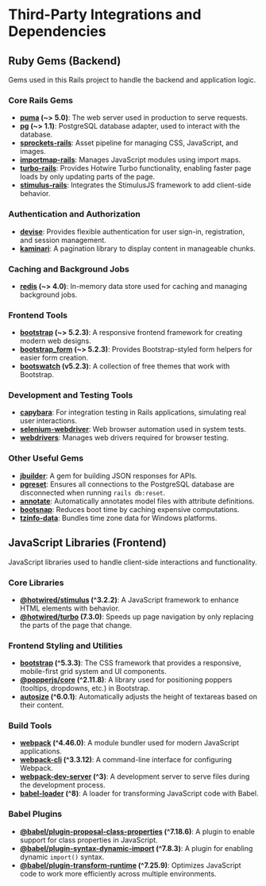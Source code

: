 # Third-Party Integrations and Dependencies

## Ruby Gems (Backend)
Gems used in this Rails project to handle the backend and application logic.

### Core Rails Gems
- **[puma](https://github.com/puma/puma/blob/master/README.md) (~> 5.0)**: The web server used in production to serve requests.
- **[pg](https://node-postgres.com/) (~> 1.1)**: PostgreSQL database adapter, used to interact with the database.
- **[sprockets-rails](https://github.com/rails/sprockets-rails/blob/master/README.md)**: Asset pipeline for managing CSS, JavaScript, and images.
- **[importmap-rails](https://github.com/rails/importmap-rails/blob/main/README.md)**: Manages JavaScript modules using import maps.
- **[turbo-rails](https://github.com/hotwired/turbo-rails/blob/main/README.md)**: Provides Hotwire Turbo functionality, enabling faster page loads by only updating parts of the page.
- **[stimulus-rails](https://github.com/hotwired/stimulus-rails/blob/main/README.md)**: Integrates the StimulusJS framework to add client-side behavior.

### Authentication and Authorization
- **[devise](https://github.com/heartcombo/devise/blob/main/README.md)**: Provides flexible authentication for user sign-in, registration, and session management.
- **[kaminari](https://github.com/kaminari/kaminari/blob/master/README.md)**: A pagination library to display content in manageable chunks.

### Caching and Background Jobs
- **[redis](https://github.com/redis/redis/blob/unstable/README.md) (~> 4.0)**: In-memory data store used for caching and managing background jobs.

### Frontend Tools
- **[bootstrap](https://getbootstrap.com/docs/5.3/getting-started/introduction/) (~> 5.2.3)**: A responsive frontend framework for creating modern web designs.
- **[bootstrap_form](https://github.com/bootstrap-ruby/bootstrap_form/blob/main/README.md) (~> 5.2.3)**: Provides Bootstrap-styled form helpers for easier form creation.
- **[bootswatch](https://bootswatch.com/) (v5.2.3)**: A collection of free themes that work with Bootstrap.

### Development and Testing Tools
- **[capybara](https://github.com/teamcapybara/capybara/blob/master/README.md)**: For integration testing in Rails applications, simulating real user interactions.
- **[selenium-webdriver](https://www.selenium.dev/documentation/webdriver/)**: Web browser automation used in system tests.
- **[webdrivers](https://github.com/titusfortner/webdrivers/blob/main/README.md)**: Manages web drivers required for browser testing.

### Other Useful Gems
- **[jbuilder](https://github.com/rails/jbuilder/blob/main/README.md)**: A gem for building JSON responses for APIs.
- **[pgreset](https://github.com/dafalcon/pgreset/blob/main/README.md)**: Ensures all connections to the PostgreSQL database are disconnected when running `rails db:reset`.
- **[annotate](https://rubygems.org/gems/annotate/versions/2.7.1?locale=en)**: Automatically annotates model files with attribute definitions.
- **[bootsnap](https://github.com/Shopify/bootsnap/blob/main/README.md)**: Reduces boot time by caching expensive computations.
- **[tzinfo-data](https://rubygems.org/gems/tzinfo-data/versions/1.2023.3?locale=en)**: Bundles time zone data for Windows platforms.

## JavaScript Libraries (Frontend)
JavaScript libraries used to handle client-side interactions and functionality.

### Core Libraries
- **[@hotwired/stimulus](https://github.com/hotwired/stimulus/blob/main/README.md) (^3.2.2)**: A JavaScript framework to enhance HTML elements with behavior.
- **[@hotwired/turbo](https://github.com/hotwired/turbo/blob/main/README.md) (7.3.0)**: Speeds up page navigation by only replacing the parts of the page that change.

### Frontend Styling and Utilities
- **[bootstrap](https://getbootstrap.com/docs/5.3/getting-started/introduction/) (^5.3.3)**: The CSS framework that provides a responsive, mobile-first grid system and UI components.
- **[@popperjs/core](https://www.npmjs.com/package/@popperjs/core) (^2.11.8)**: A library used for positioning poppers (tooltips, dropdowns, etc.) in Bootstrap.
- **[autosize](https://github.com/jackmoore/autosize/blob/master/readme.md) (^6.0.1)**: Automatically adjusts the height of textareas based on their content.

### Build Tools
- **[webpack](https://webpack.js.org/concepts/) (^4.46.0)**: A module bundler used for modern JavaScript applications.
- **[webpack-cli](https://www.npmjs.com/package/webpack-cli) (^3.3.12)**: A command-line interface for configuring Webpack.
- **[webpack-dev-server](https://www.npmjs.com/package/webpack-dev-server) (^3)**: A development server to serve files during the development process.
- **[babel-loader](https://www.npmjs.com/package/babel-loader) (^8)**: A loader for transforming JavaScript code with Babel.

### Babel Plugins
- **[@babel/plugin-proposal-class-properties](https://www.npmjs.com/package/@babel/plugin-proposal-class-properties) (^7.18.6)**: A plugin to enable support for class properties in JavaScript.
- **[@babel/plugin-syntax-dynamic-import](https://babeljs.io/docs/babel-plugin-syntax-dynamic-import) (^7.8.3)**: A plugin for enabling dynamic `import()` syntax.
- **[@babel/plugin-transform-runtime](https://babeljs.io/docs/babel-plugin-transform-runtime) (^7.25.9)**: Optimizes JavaScript code to work more efficiently across multiple environments.
